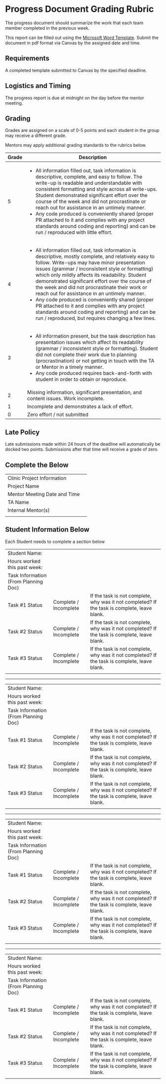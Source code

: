 # Progress Document Grading Rubric

The progress document should summarize the work that each team member completed in the previous week. 

This report can be filled out using the [Microsoft Word Template](./progress-doc.docx). Submit the document in pdf format via Canvas by the assigned date and time.

## Requirements 
A completed template submitted to Canvas by the specified deadline.

## Logistics and Timing 
The progress report is due at midnight on the day before the mentor meeting. 

## Grading 
Grades are assigned on a scale of 0-5 points and each student in the group may receive a different grade. 

Mentors may apply additional grading standards to the rubrics below.

| Grade | Description | 
| ----------- | ----------- |
| 5 | <ul><li>All information filled out, task information is descriptive, complete, and easy to follow. The write-up is readable and understandable with consistent formatting and style across all write-ups. Student demonstrated significant effort over the course of the week and did not procrastinate or reach out for assistance in an untimely manner.</li><li>Any code produced is conveniently shared (proper PR attached to it and complies with any project standards around coding and reporting) and can be run / reproduced with little effort. </li></ul>| 
| 4 | <ul><li>All information filled out, task information is descriptive, mostly complete, and relatively easy to follow.  Write-ups may have minor presentation issues (grammar / inconsistent style or formatting) which only mildly affects its readability. Student demonstrated significant effort over the course of the week and did not procrastinate their work or reach out for assistance in an untimely manner.</li><li>Any code produced is conveniently shared (proper PR attached to it and complies with any project standards around coding and reporting) and can be run / reproduced, but requires changing a few lines. </li></ul> | 
| 3 | <ul><li>All information present, but the task description has presentation issues which affect its readability (grammar / inconsistent style or formatting). Student did not complete their work due to planning (procrastination) or not getting in touch with the TA or Mentor in a timely manner.</li> <li>Any code produced requires back-and-forth with student in order to obtain or reproduce.</li></ul> | 
| 2 | Missing information, significant presentation, and content issues. Work incomplete. |
| 1 | Incomplete and demonstrates a lack of effort. | 
|0 | Zero effort / not submitted|


## Late Policy
Late submissions made within 24 hours of the deadline will automatically be docked two points. Submissions after that time will receive a grade of zero.

## Complete the Below

|  |  | 
| --- | --- |  
| Clinic Project Information |  |
| Project Name | |
| Mentor Meeting Date and Time | |
| TA Name | |
| Internal Mentor(s) | |
| | | 

## Student Information Below
Each Student needs to complete a section below
 
| | | | 
| --- | --- |  --- | 
| Student Name: | | |
| Hours worked this past week: | | |
| Task Information (From Planning Doc) | | |
| Task #1 Status | Complete / Incomplete | If the task is not complete, why was it not completed? If the task is complete, leave blank.|
| Task #2 Status | Complete / Incomplete | If the task is not complete, why was it not completed? If the task is complete, leave blank.
| Task #3 Status | Complete / Incomplete | If the task is not complete, why was it not completed? If the task is complete, leave blank.
| | | |
 
---
 
| | | | 
| --- | --- |  --- | 
| Student Name: | | |
| Hours worked this past week: | | |
| Task Information (From Planning Doc) | | |
| Task #1 Status | Complete / Incomplete | If the task is not complete, why was it not completed? If the task is complete, leave blank.|
| Task #2 Status | Complete / Incomplete | If the task is not complete, why was it not completed? If the task is complete, leave blank.
| Task #3 Status | Complete / Incomplete | If the task is not complete, why was it not completed? If the task is complete, leave blank.
| | | |

---
 
| | | | 
| --- | --- |  --- | 
| Student Name: | | |
| Hours worked this past week: | | |
| Task Information (From Planning Doc) | | |
| Task #1 Status | Complete / Incomplete | If the task is not complete, why was it not completed? If the task is complete, leave blank.|
| Task #2 Status | Complete / Incomplete | If the task is not complete, why was it not completed? If the task is complete, leave blank.
| Task #3 Status | Complete / Incomplete | If the task is not complete, why was it not completed? If the task is complete, leave blank.
| | | |

--- 

| | | | 
| --- | --- |  --- | 
| Student Name: | | |
| Hours worked this past week: | | |
| Task Information (From Planning Doc) | | |
| Task #1 Status | Complete / Incomplete | If the task is not complete, why was it not completed? If the task is complete, leave blank.|
| Task #2 Status | Complete / Incomplete | If the task is not complete, why was it not completed? If the task is complete, leave blank.
| Task #3 Status | Complete / Incomplete | If the task is not complete, why was it not completed? If the task is complete, leave blank.
| | | |
